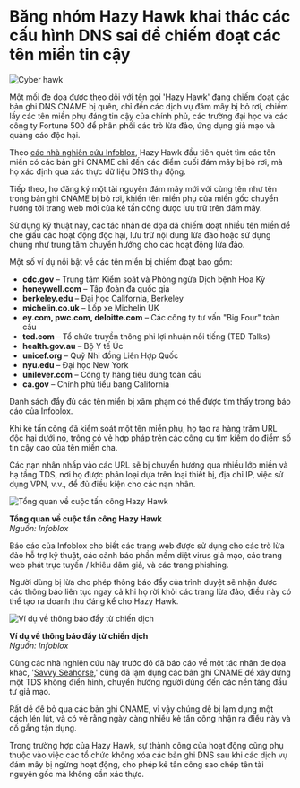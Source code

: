 # Băng nhóm Hazy Hawk khai thác các cấu hình DNS sai để chiếm đoạt các tên miền tin cậy

![Cyber hawk](https://www.bleepstatic.com/content/hl-images/2025/05/20/hawk.jpg)

Một mối đe dọa được theo dõi với tên gọi 'Hazy Hawk' đang chiếm đoạt các bản ghi DNS CNAME bị quên, chỉ đến các dịch vụ đám mây bị bỏ rơi, chiếm lấy các tên miền phụ đáng tin cậy của chính phủ, các trường đại học và các công ty Fortune 500 để phân phối các trò lừa đảo, ứng dụng giả mạo và quảng cáo độc hại.

Theo [các nhà nghiên cứu Infoblox](https://blogs.infoblox.com/threat-intelligence/cloudy-with-a-chance-of-hijacking-forgotten-dns-records-enable-scam-actor/), Hazy Hawk đầu tiên quét tìm các tên miền có các bản ghi CNAME chỉ đến các điểm cuối đám mây bị bỏ rơi, mà họ xác định qua xác thực dữ liệu DNS thụ động.

Tiếp theo, họ đăng ký một tài nguyên đám mây mới với cùng tên như tên trong bản ghi CNAME bị bỏ rơi, khiến tên miền phụ của miền gốc chuyển hướng tới trang web mới của kẻ tấn công được lưu trữ trên đám mây.

Sử dụng kỹ thuật này, các tác nhân đe dọa đã chiếm đoạt nhiều tên miền để che giấu các hoạt động độc hại, lưu trữ nội dung lừa đảo hoặc sử dụng chúng như trung tâm chuyển hướng cho các hoạt động lừa đảo.

Một số ví dụ nổi bật về các tên miền bị chiếm đoạt bao gồm:

* **cdc.gov** – Trung tâm Kiểm soát và Phòng ngừa Dịch bệnh Hoa Kỳ
* **honeywell.com** – Tập đoàn đa quốc gia
* **berkeley.edu** – Đại học California, Berkeley
* **michelin.co.uk** – Lốp xe Michelin UK
* **ey.com, pwc.com, deloitte.com** – Các công ty tư vấn "Big Four" toàn cầu
* **ted.com** – Tổ chức truyền thông phi lợi nhuận nổi tiếng (TED Talks)
* **health.gov.au** – Bộ Y tế Úc
* **unicef.org** – Quỹ Nhi đồng Liên Hợp Quốc
* **nyu.edu** – Đại học New York
* **unilever.com** – Công ty hàng tiêu dùng toàn cầu
* **ca.gov** – Chính phủ tiểu bang California

Danh sách đầy đủ các tên miền bị xâm phạm có thể được tìm thấy trong báo cáo của Infoblox.

Khi kẻ tấn công đã kiểm soát một tên miền phụ, họ tạo ra hàng trăm URL độc hại dưới nó, trông có vẻ hợp pháp trên các công cụ tìm kiếm do điểm số tin cậy cao của tên miền cha.

Các nạn nhân nhấp vào các URL sẽ bị chuyển hướng qua nhiều lớp miền và hạ tầng TDS, nơi họ được phân loại dựa trên loại thiết bị, địa chỉ IP, việc sử dụng VPN, v.v., để đủ điều kiện cho các nạn nhân.

![Tổng quan về cuộc tấn công Hazy Hawk](https://www.bleepstatic.com/images/news/u/1220909/2025/May/overview.jpg)

**Tổng quan về cuộc tấn công Hazy Hawk**  
_Nguồn: Infoblox_

Báo cáo của Infoblox cho biết các trang web được sử dụng cho các trò lừa đảo hỗ trợ kỹ thuật, các cảnh báo phần mềm diệt virus giả mạo, các trang web phát trực tuyến / khiêu dâm giả, và các trang phishing.

Người dùng bị lừa cho phép thông báo đẩy của trình duyệt sẽ nhận được các thông báo liên tục ngay cả khi họ rời khỏi các trang lừa đảo, điều này có thể tạo ra doanh thu đáng kể cho Hazy Hawk.

![Ví dụ về thông báo đẩy từ chiến dịch](https://www.bleepstatic.com/images/news/u/1220909/2025/May/push-not.jpg)

**Ví dụ về thông báo đẩy từ chiến dịch**  
_Nguồn: Infoblox_

Cùng các nhà nghiên cứu này trước đó đã báo cáo về một tác nhân đe dọa khác, '[Savvy Seahorse](https://www.bleepingcomputer.com/news/security/savvy-seahorse-gang-uses-dns-cname-records-to-power-investor-scams/),' cũng đã lạm dụng các bản ghi CNAME để xây dựng một TDS không điển hình, chuyển hướng người dùng đến các nền tảng đầu tư giả mạo.

Rất dễ để bỏ qua các bản ghi CNAME, vì vậy chúng dễ bị lạm dụng một cách lén lút, và có vẻ rằng ngày càng nhiều kẻ tấn công nhận ra điều này và cố gắng tận dụng.

Trong trường hợp của Hazy Hawk, sự thành công của hoạt động cũng phụ thuộc vào việc các tổ chức không xóa các bản ghi DNS sau khi các dịch vụ đám mây bị ngừng hoạt động, cho phép kẻ tấn công sao chép tên tài nguyên gốc mà không cần xác thực.